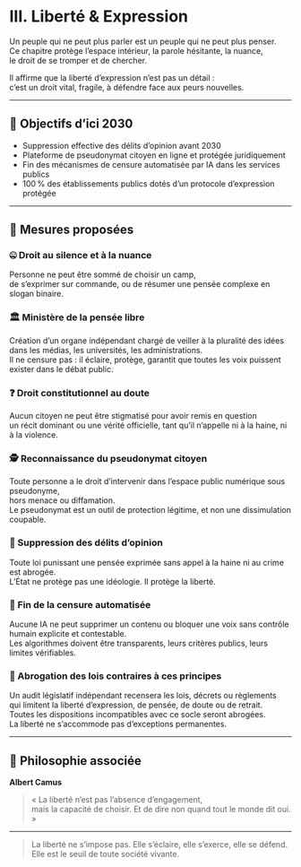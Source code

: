 # III. Liberté & Expression

Un peuple qui ne peut plus parler est un peuple qui ne peut plus penser.  
Ce chapitre protège l’espace intérieur, la parole hésitante, la nuance,  
le droit de se tromper et de chercher.  

Il affirme que la liberté d’expression n’est pas un détail :  
c’est un droit vital, fragile, à défendre face aux peurs nouvelles.

---

## 🎯 Objectifs d’ici 2030

- Suppression effective des délits d’opinion avant 2030  
- Plateforme de pseudonymat citoyen en ligne et protégée juridiquement  
- Fin des mécanismes de censure automatisée par IA dans les services publics  
- 100 % des établissements publics dotés d’un protocole d’expression protégée  

---

## 📜 Mesures proposées

### 🤐 Droit au silence et à la nuance  
Personne ne peut être sommé de choisir un camp,  
de s’exprimer sur commande, ou de résumer une pensée complexe en slogan binaire.

### 🏛 Ministère de la pensée libre  
Création d’un organe indépendant chargé de veiller à la pluralité des idées  
dans les médias, les universités, les administrations.  
Il ne censure pas : il éclaire, protège, garantit que toutes les voix puissent exister dans le débat public.

### ❓ Droit constitutionnel au doute  
Aucun citoyen ne peut être stigmatisé pour avoir remis en question  
un récit dominant ou une vérité officielle, tant qu’il n’appelle ni à la haine, ni à la violence.

### 🕵️ Reconnaissance du pseudonymat citoyen  
Toute personne a le droit d’intervenir dans l’espace public numérique sous pseudonyme,  
hors menace ou diffamation.  
Le pseudonymat est un outil de protection légitime, et non une dissimulation coupable.

### 🧠 Suppression des délits d’opinion  
Toute loi punissant une pensée exprimée sans appel à la haine ni au crime est abrogée.  
L’État ne protège pas une idéologie. Il protège la liberté.

### 🤖 Fin de la censure automatisée  
Aucune IA ne peut supprimer un contenu ou bloquer une voix sans contrôle humain explicite et contestable.  
Les algorithmes doivent être transparents, leurs critères publics, leurs limites vérifiables.

### 📜 Abrogation des lois contraires à ces principes  
Un audit législatif indépendant recensera les lois, décrets ou règlements  
qui limitent la liberté d’expression, de pensée, de doute ou de retrait.  
Toutes les dispositions incompatibles avec ce socle seront abrogées.  
La liberté ne s’accommode pas d’exceptions permanentes.

---

## 🧠 Philosophie associée

**Albert Camus**  
> « La liberté n’est pas l’absence d’engagement,  
> mais la capacité de choisir. Et de dire non quand tout le monde dit oui. »

---

> La liberté ne s’impose pas. Elle s’éclaire, elle s’exerce, elle se défend.  
> Elle est le seuil de toute société vivante.
